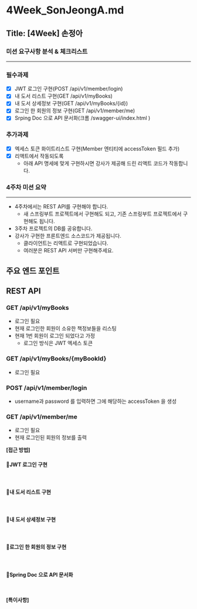 # 4Week_SonJeongA.md

## Title: [4Week] 손정아

### 미션 요구사항 분석 & 체크리스트

---
### 필수과제
-[x] JWT 로그인 구현(POST /api/v1/member/login)
-[x] 내 도서 리스트 구현(GET /api/v1/myBooks)
-[x] 내 도서 상세정보 구현(GET /api/v1/myBooks/{id})
-[x] 로그인 한 회원의 정보 구현(GET /api/v1/member/me)
-[x] Srping Doc 으로 API 문서화(크롬 /swagger-ui/index.html )

### 추가과제
-[x] 엑세스 토큰 화이트리스트 구현(Member 엔티티에 accessToken 필드 추가)
-[x] 리액트에서 작동되도록
  - 아래 API 명세에 맞게 구현하시면 강사가 제공해 드린 리액트 코드가 작동합니다.

### 4주차 미션 요약

---

- 4주차에서는 REST API를 구현해야 합니다.
  - 새 스프링부트 프로젝트에서 구현해도 되고, 기존 스프링부트 프로젝트에서 구현해도 됩니다.
- 3주차 프로젝트의 DB를 공유합니다.
- 강사가 구현한 프론트엔드 소스코드가 제공됩니다.
  - 클라이언트는 리액트로 구현되었습니다.
  - 여러분은 REST API 서버만 구현해주세요.

## 주요 **엔드 포인트**

## **REST API**

### **GET /api/v1/myBooks**

- 로그인 필요
- 현재 로그인한 회원이 소유한 책정보들을 리스팅
- 현재 1번 회원이 로그인 되었다고 가정
  - 로그인 방식은 JWT 엑세스 토큰

### **GET /api/v1/myBooks/{myBookId}**

- 로그인 필요

### **POST /api/v1/member/login**

- username과 password 를 입력하면 그에 해당하는 accessToken 을 생성

### **GET /api/v1/member/me**

- 로그인 필요
- 현재 로그인된 회원의 정보를 출력


**[접근 방법]**

#### **🔻JWT 로그인 구현**


<br>

#### **🔻내 도서 리스트 구현**


<br>

#### **🔻내 도서 상세정보 구현**



<br>

#### **🔻로그인 한 회원의 정보 구현**


<br>

#### **🔻Spring Doc 으로 API 문서화**


<br>


**[특이사항]**
